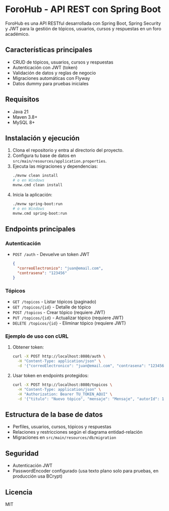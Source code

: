 # ForoHub - API REST con Spring Boot

ForoHub es una API RESTful desarrollada con Spring Boot, Spring Security y JWT para la gestión de tópicos, usuarios, cursos y respuestas en un foro académico.

## Características principales
- CRUD de tópicos, usuarios, cursos y respuestas
- Autenticación con JWT (token)
- Validación de datos y reglas de negocio
- Migraciones automáticas con Flyway
- Datos dummy para pruebas iniciales

## Requisitos
- Java 21
- Maven 3.8+
- MySQL 8+

## Instalación y ejecución
1. Clona el repositorio y entra al directorio del proyecto.
2. Configura tu base de datos en `src/main/resources/application.properties`.
3. Ejecuta las migraciones y dependencias:
   ```bash
   ./mvnw clean install
   # o en Windows
   mvnw.cmd clean install
   ```
4. Inicia la aplicación:
   ```bash
   ./mvnw spring-boot:run
   # o en Windows
   mvnw.cmd spring-boot:run
   ```

## Endpoints principales

### Autenticación
- `POST /auth` - Devuelve un token JWT
  ```json
  {
    "correoElectronico": "juan@email.com",
    "contrasena": "123456"
  }
  ```

### Tópicos
- `GET /topicos` - Listar tópicos (paginado)
- `GET /topicos/{id}` - Detalle de tópico
- `POST /topicos` - Crear tópico (requiere JWT)
- `PUT /topicos/{id}` - Actualizar tópico (requiere JWT)
- `DELETE /topicos/{id}` - Eliminar tópico (requiere JWT)

### Ejemplo de uso con cURL
1. Obtener token:
   ```bash
   curl -X POST http://localhost:8080/auth \
     -H "Content-Type: application/json" \
     -d '{"correoElectronico": "juan@email.com", "contrasena": "123456"}'
   ```
2. Usar token en endpoints protegidos:
   ```bash
   curl -X POST http://localhost:8080/topicos \
     -H "Content-Type: application/json" \
     -H "Authorization: Bearer TU_TOKEN_AQUI" \
     -d '{"titulo": "Nuevo tópico", "mensaje": "Mensaje", "autorId": 1, "cursoId": 1}'
   ```

## Estructura de la base de datos
- Perfiles, usuarios, cursos, tópicos y respuestas
- Relaciones y restricciones según el diagrama entidad-relación
- Migraciones en `src/main/resources/db/migration`

## Seguridad
- Autenticación JWT
- PasswordEncoder configurado (usa texto plano solo para pruebas, en producción usa BCrypt)

## Licencia
MIT
